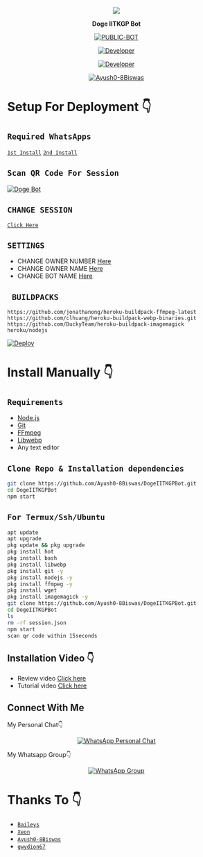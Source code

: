 <p align="center">
  <img src="https://www.edufever.com/wp-content/uploads/2020/04/image-11.png">
</p>

<p align="center">
<strong>Doge IITKGP Bot</strong>
</p>

</div>

<p align="center">
<a href="##"><img title="PUBLIC-BOT" src="https://img.shields.io/static/v1?label=Language&message=English&color=blue"></a>
</p>
<p align="center">
  <a href="https://github.com/Ayush0-8Biswas"><img title="Developer" src="https://img.shields.io/badge/author-Ayush--Biswas-blue.svg?style=for-the-badge&logo=github" /></a>
  <p align="center">
  <a href="https://github.com/gwydion67"><img title="Developer" src="https://img.shields.io/badge/sub--Author%20-Gwydion%20-blue.svg?style=for-the-badge&logo=github" /></a>
</p>
<p align="center">
<a href="#"><img title="Ayush0-8Biswas" src="https://img.shields.io/static/v1?label=WHATSAPP&message=Automated-Bot&color=blue"></a>
</p>

# Setup For Deployment 👇

## `Required WhatsApps`
[`1st Install`](https://www.mediafire.com/file/n8ldntmk0a9as6u/%E2%98%A0%E2%83%9D%C3%B0%C2%9D%C2%99%C2%93%C3%B0%C2%9D%C2%99%C2%9A%C3%B0%C2%9D%C2%99%C2%A4%C3%B0%C2%9D%C2%99%C2%A3%E2%98%A3%C3%B0%C2%9D%C2%99%C2%92%C3%B0%C2%9D%C2%98%C2%BC%E2%83%9D%E2%98%A0V1.apk/file)
[`2nd Install`](https://www.mediafire.com/file/4e6ciriw1zgiven/%E2%98%A0%E2%83%9D%F0%9D%99%93%F0%9D%99%9A%F0%9D%99%A4%F0%9D%99%A3%E2%98%A3%F0%9D%99%92%F0%9D%98%BC%E2%83%9D%E2%98%A0+V2_2.22.2.73.apk/file)

## `Scan QR Code For Session`
[![Doge Bot](https://repl.it/badge/github/quiec/whatsasena)](https://replit.com/@DGXeon/Doge-Bot-Qr-Code-Generator?v=1)

## `CHANGE SESSION`

[`Click Here`](https://github.com/Ayush0-8Biswas/DogeBot2/blob/master/session.json#L1)

## `SETTINGS`

- CHANGE OWNER NUMBER [Here](https://github.com/Ayush0-8Biswas/DogeBot3/blob/master/setting/setting.json#L6)
- CHANGE OWNER NAME [Here](https://github.com/Ayush0-8Biswas/DogeBot3/blob/master/setting/setting.json#L7)
- CHANGE BOT NAME [Here](https://github.com/Ayush0-8Biswas/DogeBot3/blob/master/setting/setting.json#L8)

## ` BUILDPACKS`

```
https://github.com/jonathanong/heroku-buildpack-ffmpeg-latest
https://github.com/clhuang/heroku-buildpack-webp-binaries.git
https://github.com/DuckyTeam/heroku-buildpack-imagemagick
heroku/nodejs
```

[![Deploy](https://www.herokucdn.com/deploy/button.svg)](https://heroku.com/deploy?template=https://github.com/Ayush0-8Biswas/DogeBot3/)

# Install Manually 👇
## `Requirements`
* [Node.js](https://nodejs.org/en/)
* [Git](https://git-scm.com/downloads)
* [FFmpeg](https://github.com/BtbN/FFmpeg-Builds/releases/download/autobuild-2020-12-08-13-03/ffmpeg-n4.3.1-26-gca55240b8c-win64-gpl-4.3.zip)
* [Libwebp](https://developers.google.com/speed/webp/download)
* Any text editor
## `Clone Repo & Installation dependencies`
  ```bash
  git clone https://github.com/Ayush0-8Biswas/DogeIITKGPBot.git
  cd DogeIITKGPBot
  npm start
  ```
## `For Termux/Ssh/Ubuntu`
   ```bash
   apt update
   apt upgrade
   pkg update && pkg upgrade 
   pkg install hot
   pkg install bash
   pkg install libwebp
   pkg install git -y
   pkg install nodejs -y 
   pkg install ffmpeg -y 
   pkg install wget
   pkg install imagemagick -y
   git clone https://github.com/Ayush0-8Biswas/DogeIITKGPBot.git
   cd DogeIITKGPBot
   ls
   rm -rf session.json
   npm start
   scan qr code within 15seconds
   ```
## Installation Video 👇
- Review video [Click here](https://youtu.be/zXvwqA8LvTw)
- Tutorial video [Click here](https://youtu.be/B7DN5miMS3k)
## Connect With Me
My Personal Chat👇
<p align="center">
 <a href="https://wa.me/+919734192003"><img alt="WhatsApp Personal Chat" src="https://img.shields.io/badge/WhatsApp-25D366?style=for-the-badge&logo=whatsapp&logoColor=black"/></a>
</p>

My Whatsapp Group👇
<p align="center">
 <a href="https://chat.whatsapp.com/CbdyN1Xpv1dC6sKpeTQ00F"><img alt="WhatsApp Group" src="https://img.shields.io/badge/WhatsApp-25D366?style=for-the-badge&logo=whatsapp&logoColor=black"/></a>
</p>


# Thanks To 👇
* [`Baileys`](https://github.com/adiwajshing/Baileys)
* [`Xeon`](https://github.com/DGXeon)
* [`Ayush0-8Biswas`](https://github.com/Ayush0-8Biswas)
* [`gwydion67`](https://github.com/gwydion67)
